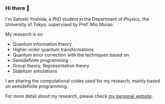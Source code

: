 ### Hi there 👋

I'm Satoshi Yoshida, a PhD student in the Department of Physics, the University of Tokyo, supervised by Prof. Mio Murao.

My research is on
- Quantum information theory
- Higher-order quantum transformations
- Quantum error correction
with the techniques based on
- Semidefinite programming
- Group theory, Representation theory
- Stabilizer simulations

I am sharing the computational codes used for my research, mainly based on semidefinite programming.

For more detail about my research, please check [my personal website](https://sy3104.github.io/).
